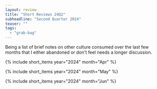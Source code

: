 ```yaml
---
layout: review
title: "Short Reviews 24Q2"
subheadline: "Second Quarter 2024"
teaser: ""
tags:
  - "grab-bag"
---
```


Being a list of brief notes on other culture consumed over the last few months that I either abandoned or don't feel needs a longer discussion.

{% include short_items year="2024" month="Apr" %}

{% include short_items year="2024" month="May" %}

{% include short_items year="2024" month="Jun" %}